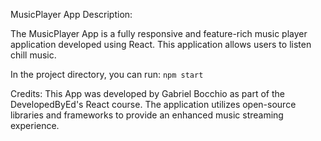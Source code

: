 MusicPlayer App
Description:

The MusicPlayer App is a fully responsive and feature-rich music player application developed using React. This application allows users to listen chill music.

In the project directory, you can run:
`npm start`

Credits:
This App was developed by Gabriel Bocchio as part of the DevelopedByEd's React course. The application utilizes open-source libraries and frameworks to provide an enhanced music streaming experience.
